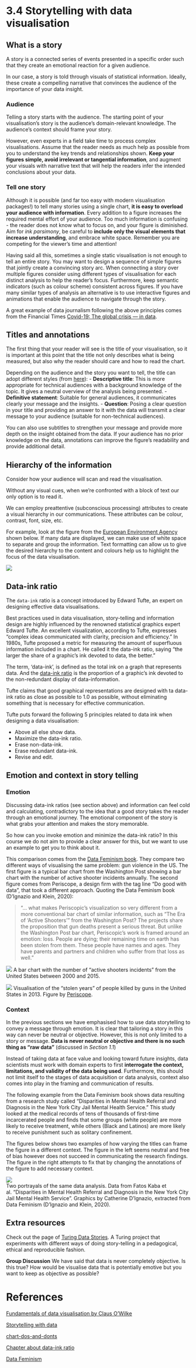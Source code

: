 # 3.4 Storytelling with data visualisation

## **What is a story**

A story is a connected series of events presented in a specific order
such that they create an emotional reaction for a given audience.

In our case, a story is told through visuals of statistical information.
Ideally, these create a compelling narrative that convinces the audience
of the importance of your data insight.

### Audience

Telling a story starts with the audience. The starting point of your
visualisation’s story is the audience’s domain-relevant knowledge. The
audience’s context should frame your story.

However, even experts in a field take time to process complex
visualisations. Assume that the reader needs as much help as possible
from you to understand the key trends and relationships shown. **Keep
your figures simple, avoid irrelevant or tangential information**, and
augment your visuals with narrative text that will help the readers
infer the intended conclusions about your data.

### Tell one story

Although it is possible (and far too easy with modern visualisation
packages!) to tell many stories using a single chart, **it is easy to
overload your audience with information**. Every addition to a figure
increases the required mental effort of your audience. Too much
information is confusing - the reader does not know what to focus
on, and your figure is diminished. Aim for *ink parsimony*, be careful to
**include only the visual elements that increase understanding**, and
embrace white space. Remember you are competing for the viewer’s time
and attention!

Having said all this, sometimes a single static visualisation is not
enough to tell an entire story. You may want to design a sequence of
simple figures that jointly create a convincing story arc. When
connecting a story over multiple figures consider using different types
of visualisation for each distinct analysis to help the reader’s focus.
Furthermore, keep semantic indicators (such as colour scheme) consistent
across figures. If you have many similar types of analysis an
alternative is to use interactive figures and animations that enable the
audience to navigate through the story.

A great example of data journalism following the above principles comes
from the Financial Times [Covid-19: The global crisis — in
data](https://ig.ft.com/coronavirus-global-data/).

## Titles and annotations

The first thing that your reader will see is the title of your
visualisation, so it is important at this point that the title not only
describes what is being measured, but also why the reader should care
and how to read the chart.

Depending on the audience and the story you want to tell, the title can
adopt different styles (from
[here](https://www.eea.europa.eu/data-and-maps/daviz/learn-more/chart-dos-and-donts/#message)): -
**Descriptive title**: This is more appropriate for technical audiences
with a background knowledge of the topic. It gives a neutral overview of
the analysis being presented. - **Definitive statement**: Suitable for
general audiences, it communicates clearly your message and the
insights. - **Question**: Posing a clear question in your title and
providing an answer to it with the data will transmit a clear message to
your audience (suitable for non-technical audiences).

You can also use subtitles to strengthen your message and provide more
depth on the insight obtained from the data. If your audience has no
prior knowledge on the data, annotations can improve the figure’s
readability and provide additional detail.

## Hierarchy of the information

Consider how your audience will scan and read the visualisation.

Without any visual cues, when we’re confronted with a block of text our
only option is to read it.

We can employ preattentive (subconscious processing) attributes to create a visual hierarchy in
our communications. These attributes can be colour, contrast, font,
size, etc.

For example, look at the figure from the [European Environment
Agency](https://www.eea.europa.eu/) shown below. If many data are
displayed, we can make use of white space to separate and group the
information. Text formatting can allow us to give the desired hierarchy
to the content and colours help us to highlight the focus of the data
visualisation.

![](https://i.imgur.com/aCd1T2W.png)

## Data-ink ratio

The `data-ink` ratio is a concept introduced by Edward Tufte, an expert
on designing effective data visualisations.

Best practices used in data visualisation, story-telling and information design are highly influenced by the renowned statistical graphics expert Edward Tufte. An excellent visualization, according to Tufte, expresses “complex ideas communicated with clarity, precision and efficiency.” In 1980s, Tufte proposed a metric for measuring the amount of superfluous information included in a chart. He called it the data-ink ratio,  saying “the larger the share of a graphic’s ink devoted to data, the better.” 

The term, ‘data-ink’, is defined as the total ink on a graph that
represents data. And the [data-ink
ratio](https://infovis-wiki.net/w/images/5/55/DIR.jpg) is the proportion
of a graphic’s ink devoted to the non-redundant display of
data-information.

Tufte claims that good graphical representations are designed with ta
data-ink ratio as close as possible to 1.0 as possible, without
eliminating something that is necessary for effective communication.

Tufte puts forward the following 5 principles related to data ink when
designing a data visualisation:

-   Above all else show data.
-   Maximize the data-ink ratio.
-   Erase non-data-ink.
-   Erase redundant data-ink.
-   Revise and edit.

## Emotion and context in story telling

### Emotion

Discussing data-ink ratios (see section above) and information can feel
cold and calculating, contradictory to the idea that a good story takes
the reader through an emotional journey. The emotional component of the
story is what grabs your attention and makes the story memorable.

So how can you invoke emotion and minimize the data-ink ratio? In this
course we do not aim to provide a clear answer for this, but we want to
use an example to get you to think about it.

This comparison comes from the [Data Feminism
book](https://data-feminism.mitpress.mit.edu/pub/5evfe9yd/release/3).
They compare two different ways of visualising the same problem: gun
violence in the US. The first figure is a typical bar chart from the
Washington Post showing a bar chart with the number of active shooter
incidents annually. The second figure comes from Periscope, a design
firm with the tag line “Do good with data”, that took a different
approach. Quoting the Data Feminism book (D’Ignazio and Klein, 2020):

> “… what makes Periscopic’s visualization so very different from a more
> conventional bar chart of similar information, such as “The Era of
> ‘Active Shooters’” from the Washington Post? The projects share the
> proposition that gun deaths present a serious threat. But unlike the
> Washington Post bar chart, Periscopic’s work is framed around an
> emotion: loss. People are dying; their remaining time on earth has
> been stolen from them. These people have names and ages. They have
> parents and partners and children who suffer from that loss as well.”

![](https://i.imgur.com/XcdZGKf.png) A bar chart with the number of
“active shooters incidents” from the United States between 2000 and
2015.

![](https://i.imgur.com/KbnOEry.png) Visualisation of the “stolen years”
of people killed by guns in the United States in 2013. Figure by
[Periscope](https://guns.periscopic.com/).

### Context

In the previous sections we have emphasised how to use data storytelling
to convey a message through emotion. It is clear that tailoring a story
in this way can never be neutral or objective. However, this is not only
limited to a story or message. **Data is never neutral or objective and
there is no such thing as “raw data”** (discussed in *Section 1.1*)

Instead of taking data at face value and looking toward future insights,
data scientists must work with domain experts to first **interrogate the
context, limitations, and validity of the data being used**.
Furthermore, this should not limit itself to the stages of data
acquisition or data analysis, context also comes into play in the
framing and communication of results.

The following example from the Data Feminism book shows data resulting
from a research study called “Disparities in Mental Health Referral and
Diagnosis in the New York City Jail Mental Health Service.” This study
looked at the medical records of tens of thousands of first-time
incarcerated people and finds that some groups (white people) are more
likely to receive treatment, while others (Black and Latinos) are more
likely to receive punishment such as solitary confinement.

The figures below shows two examples of how varying the titles can frame
the figure in a different context. The figure in the left seems neutral
and free of bias however does not succeed in communicating the research
findings. The figure in the right attempts to fix that by changing the
annotations of the figure to add necessary context.

![](https://i.imgur.com/ThduUju.png)  
Two portrayals of the same data analysis. Data from Fatos Kaba et
al. “Disparities in Mental Health Referral and Diagnosis in the New York
City Jail Mental Health Service”. Graphics by Catherine D’Ignazio,
extracted from Data Feminism (D’Ignazio and Klein, 2020).

## Extra resources

Check out the page of [Turing Data
Stories](https://alan-turing-institute.github.io/TuringDataStories-fastpages/).
A Turing project that experiments with different ways of doing
story-telling in a pedagogical, ethical and reproducible fashion.


**Group Discussion** We have said that data is never completely
objective. Is this true? How would be visualise data that is potentially
emotive but you want to keep as objective as possible?


# References

[Fundamentals of data visualisation by Claus O’Wilke](https://clauswilke.com/dataviz/)

[Storytelling with data](http://www.bdbanalytics.ir/media/1123/storytelling-with-data-cole-nussbaumer-knaflic.pdf)

[chart-dos-and-donts](https://www.eea.europa.eu/data-and-maps/daviz/learn-more/chart-dos-and-donts/#message)

[Chapter about data-ink
ratio](https://jtr13.github.io/cc19/tuftes-principles-of-data-ink.html)

[Data Feminism](https://data-feminism.mitpress.mit.edu/)

<!-- #endregion -->

